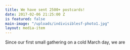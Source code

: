 ```yaml
---
title: We have sent 2500+ postcards!
date: 2017-02-06 21:25:00 Z
is featured: false
main-image: "/uploads/indivisiblesf-photo1.jpg"
layout: media-item
---
```


Since our first small gathering on a cold March day, we are 
